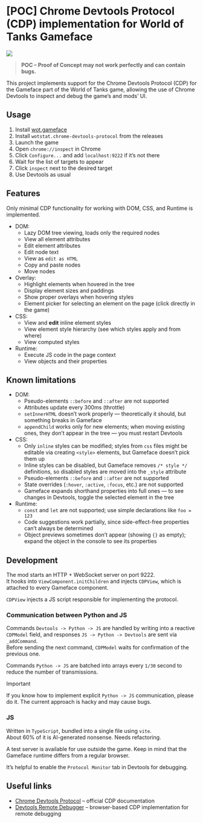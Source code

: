 # [POC] Chrome Devtools Protocol (CDP) implementation for World of Tanks Gameface

![](https://github.com/user-attachments/assets/785d0b52-c704-4458-8afa-c7c7295a791a)

> **POC – Proof of Concept may not work perfectly and can contain bugs.**

This project implements support for the Chrome Devtools Protocol (CDP) for the Gameface part of the World of Tanks game, allowing the use of Chrome Devtools to inspect and debug the game’s and mods’ UI.

## Usage
1. Install [wot.gameface](https://gitlab.com/openwg/wot.gameface)
2. Install `wotstat.chrome-devtools-protocol` from the releases
3. Launch the game
4. Open `chrome://inspect` in Chrome
5. Click `Configure...` and add `localhost:9222` if it’s not there
6. Wait for the list of targets to appear
7. Click `inspect` next to the desired target
8. Use Devtools as usual

## Features
Only minimal CDP functionality for working with DOM, CSS, and Runtime is implemented.

- DOM:
  - Lazy DOM tree viewing, loads only the required nodes
  - View all element attributes
  - Edit element attributes
  - Edit node text
  - View as `edit as HTML`
  - Copy and paste nodes
  - Move nodes
- Overlay:
  - Highlight elements when hovered in the tree
  - Display element sizes and paddings
  - Show proper overlays when hovering styles
  - Element picker for selecting an element on the page (click directly in the game)
- CSS:
  - View and **edit** inline element styles
  - View element style hierarchy (see which styles apply and from where)
  - View computed styles
- Runtime:
  - Execute JS code in the page context
  - View objects and their properties

## Known limitations
- DOM:
  - Pseudo-elements `::before` and `::after` are not supported
  - Attributes update every 300ms (throttle)
  - `setInnerHTML` doesn’t work properly — theoretically it should, but something breaks in Gameface
  - `appendChild` works only for new elements; when moving existing ones, they don’t appear in the tree — you must restart Devtools
- CSS:
  - Only `inline` styles can be modified; styles from `css` files might be editable via creating `<style>` elements, but Gameface doesn’t pick them up
  - Inline styles can be disabled, but Gameface removes `/* style */` definitions, so disabled styles are moved into the `_style` attribute
  - Pseudo-elements `::before` and `::after` are not supported
  - State overrides (`:hover`, `:active`, `:focus`, etc.) are not supported
  - Gameface expands shorthand properties into full ones — to see changes in Devtools, toggle the selected element in the tree
- Runtime:
  - `const` and `let` are not supported; use simple declarations like `foo = 123`
  - Code suggestions work partially, since side-effect-free properties can’t always be determined
  - Object previews sometimes don’t appear (showing `{}` as empty); expand the object in the console to see its properties

## Development
The mod starts an HTTP + WebSocket server on port 9222.  
It hooks into `ViewComponent.initChildren` and injects `CDPView`, which is attached to every Gameface component.

`CDPView` injects a JS script responsible for implementing the protocol.

### Communication between Python and JS
Commands `Devtools -> Python -> JS` are handled by writing into a reactive `CDPModel` field, and responses `JS -> Python -> Devtools` are sent via `_addCommand`.  
Before sending the next command, `CDPModel` waits for confirmation of the previous one.

Commands `Python -> JS` are batched into arrays every `1/30` second to reduce the number of transmissions.

> [!IMPORTANT]
> If you know how to implement explicit `Python -> JS` communication, please do it. The current approach is hacky and may cause bugs.

### JS
Written in `TypeScript`, bundled into a single file using `vite`.  
About 60% of it is AI-generated nonsense. Needs refactoring.

A test server is available for use outside the game. Keep in mind that the Gameface runtime differs from a regular browser.

It’s helpful to enable the `Protocol Monitor` tab in Devtools for debugging.

## Useful links
- [Chrome Devtools Protocol](https://chromedevtools.github.io/devtools-protocol/) – official CDP documentation  
- [Devtools Remote Debugger](https://github.com/Nice-PLQ/devtools-remote-debugger) – browser-based CDP implementation for remote debugging
